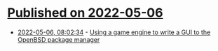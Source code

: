 # [Published on 2022-05-06](index.md)

* [2022-05-06, 08:02:34](https://news.ycombinator.com/item?id=31282590) - [Using a game engine to write a GUI to the OpenBSD package manager](https://dataswamp.org/~solene/2022-05-05-i-wrote-a-gui-frontend-with-a-game-engine.html)
